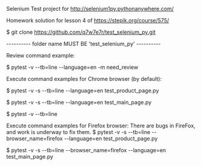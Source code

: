 Selenium Test project for http://selenium1py.pythonanywhere.com/

Homework solution for lesson 4 of https://stepik.org/course/575/

$ git clone https://github.com/q7w7e7r/test_selenium_py.git

---------- folder name MUST BE 'test_selenium_py' ----------

Review command example:

$ pytest -v --tb=line --language=en -m need_review

Execute command examples for Chrome browser (by default):

$ pytest -v -s --tb=line --language=en test_product_page.py

$ pytest -v -s --tb=line --language=en test_main_page.py

$ pytest -v --tb=line

Execute command examples for Firefox browser:
There are bugs in FireFox, and work is underway to fix them.
$ pytest -v -s --tb=line --browser_name=firefox --language=en test_product_page.py

$ pytest -v -s --tb=line --browser_name=firefox --language=en test_main_page.py

